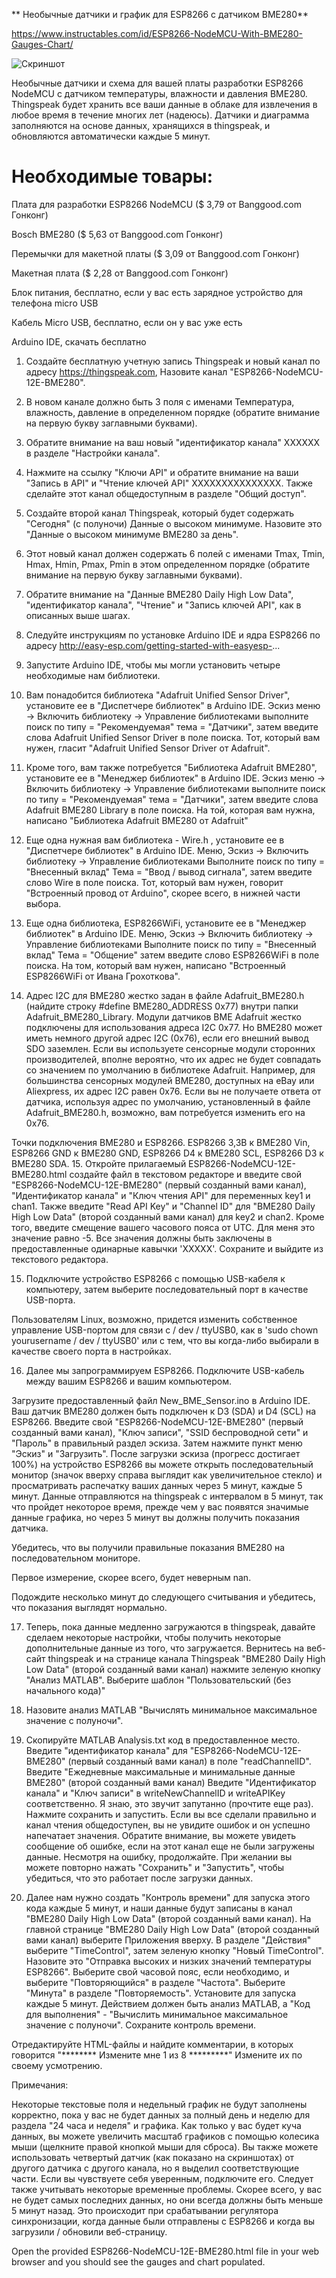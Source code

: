  ** Необычные датчики и график для ESP8266 с датчиком BME280**
 
 https://www.instructables.com/id/ESP8266-NodeMCU-With-BME280-Gauges-Chart/
 
 ![Скриншот](https://github.com/optio50/ESP8266-NodeMCU-12E-with-BME280/blob/master/1%20Week%20Chart.png?raw=true "График за 1 неделю")
 

 Необычные датчики и схема для вашей платы разработки ESP8266 NodeMCU с датчиком температуры, влажности и давления BME280. Thingspeak будет хранить все ваши данные в облаке для извлечения в любое время в течение многих лет (надеюсь). Датчики и диаграмма заполняются на основе данных, хранящихся в thingspeak, и обновляются автоматически каждые 5 минут.

# Необходимые товары:

Плата для разработки ESP8266 NodeMCU ($ 3,79 от Banggood.com Гонконг)

Bosch BME280 ($ 5,63 от Banggood.com Гонконг)

Перемычки для макетной платы ($ 3,09 от Banggood.com Гонконг)

Макетная плата ($ 2,28 от Banggood.com Гонконг)

Блок питания, бесплатно, если у вас есть зарядное устройство для телефона micro USB

Кабель Micro USB, бесплатно, если он у вас уже есть

Arduino IDE, скачать бесплатно


1. Создайте бесплатную учетную запись Thingspeak и новый канал по адресу https://thingspeak.com, Назовите канал "ESP8266-NodeMCU-12E-BME280".

2. В новом канале должно быть 3 поля с именами Температура, влажность, давление в определенном порядке (обратите внимание на первую букву заглавными буквами).

3. Обратите внимание на ваш новый "идентификатор канала" XXXXXX в разделе "Настройки канала".

4. Нажмите на ссылку "Ключи API" и обратите внимание на ваши "Запись в API" и "Чтение ключей API" XXXXXXXXXXXXXXX. Также сделайте этот канал общедоступным в разделе "Общий доступ".

5. Создайте второй канал Thingspeak, который будет содержать "Сегодня" (с полуночи) Данные о высоком минимуме. Назовите это "Данные о высоком минимуме BME280 за день".

6. Этот новый канал должен содержать 6 полей с именами Tmax, Tmin, Hmax, Hmin, Pmax, Pmin в этом определенном порядке (обратите внимание на первую букву заглавными буквами).

7. Обратите внимание на "Данные BME280 Daily High Low Data", "идентификатор канала", "Чтение" и "Запись ключей API", как в описанных выше шагах.

8. Следуйте инструкциям по установке Arduino IDE и ядра ESP8266 по адресу http://easy-esp.com/getting-started-with-easyesp-...

9. Запустите Arduino IDE, чтобы мы могли установить четыре необходимые нам библиотеки.

10. Вам понадобится библиотека "Adafruit Unified Sensor Driver", установите ее в "Диспетчере библиотек" в Arduino IDE. Эскиз меню -> Включить библиотеку -> Управление библиотеками выполните поиск по типу = "Рекомендуемая" тема = "Датчики", затем введите слова Adafruit Unified Sensor Driver в поле поиска. Тот, который вам нужен, гласит "Adafruit Unified Sensor Driver от Adafruit".

11. Кроме того, вам также потребуется "Библиотека Adafruit BME280", установите ее в "Менеджер библиотек" в Arduino IDE. Эскиз меню -> Включить библиотеку -> Управление библиотеками выполните поиск по типу = "Рекомендуемая" тема = "Датчики", затем введите слова Adafruit BME280 Library в поле поиска. На той, которая вам нужна, написано "Библиотека Adafruit BME280 от Adafruit"

12. Еще одна нужная вам библиотека - Wire.h , установите ее в "Диспетчере библиотек" в Arduino IDE. Меню, Эскиз -> Включить библиотеку -> Управление библиотеками Выполните поиск по типу = "Внесенный вклад" Тема = "Ввод / вывод сигнала", затем введите слово Wire в поле поиска. Тот, который вам нужен, говорит "Встроенный провод от Arduino", скорее всего, в нижней части выбора.

13. Еще одна библиотека, ESP8266WiFi, установите ее в "Менеджер библиотек" в Arduino IDE. Меню, Эскиз -> Включить библиотеку -> Управление библиотеками Выполните поиск по типу = "Внесенный вклад" Тема = "Общение" затем введите слово ESP8266WiFi в поле поиска. На том, который вам нужен, написано "Встроенный ESP8266WiFi от Ивана Грохоткова".

14. Адрес I2C для BME280 жестко задан в файле Adafruit_BME280.h (найдите строку #define BME280_ADDRESS 0x77) внутри папки Adafruit_BME280_Library. Модули датчиков BME Adafruit жестко подключены для использования адреса I2C 0x77. Но BME280 может иметь немного другой адрес I2C (0x76), если его внешний вывод SDO заземлен. Если вы используете сенсорные модули сторонних производителей, вполне вероятно, что их адрес не будет совпадать со значением по умолчанию в библиотеке Adafruit. Например, для большинства сенсорных модулей BME280, доступных на eBay или Aliexpress, их адрес I2C равен 0x76. Если вы не получаете ответа от датчика, используя адрес по умолчанию, установленный в файле Adafruit_BME280.h, возможно, вам потребуется изменить его на 0x76.

Точки подключения BME280 и ESP8266. ESP8266 3,3В к BME280 Vin, ESP8266 GND к BME280 GND, ESP8266 D4 к BME280 SCL, ESP8266 D3 к BME280 SDA. 15. Откройте прилагаемый ESP8266-NodeMCU-12E-BME280.html создайте файл в текстовом редакторе и введите свой "ESP8266-NodeMCU-12E-BME280" (первый созданный вами канал), "Идентификатор канала" и "Ключ чтения API" для переменных key1 и chan1. Также введите "Read API Key" и "Channel ID" для "BME280 Daily High Low Data" (второй созданный вами канал) для key2 и chan2. Кроме того, введите смещение вашего часового пояса от UTC. Для меня это значение равно -5. Все значения должны быть заключены в предоставленные одинарные кавычки 'XXXXX'. Сохраните и выйдите из текстового редактора.

15. Подключите устройство ESP8266 с помощью USB-кабеля к компьютеру, затем выберите последовательный порт в качестве USB-порта.

Пользователям Linux, возможно, придется изменить собственное управление USB-портом для связи с / dev / ttyUSB0, как в 'sudo chown yourusername / dev / ttyUSB0' или с тем, что вы когда-либо выбирали в качестве своего порта в настройках.

16. Далее мы запрограммируем ESP8266. Подключите USB-кабель между вашим ESP8266 и вашим компьютером.

Загрузите предоставленный файл New_BME_Sensor.ino в Arduino IDE. Ваш датчик BME280 должен быть подключен к D3 (SDA) и D4 (SCL) на ESP8266. Введите свой "ESP8266-NodeMCU-12E-BME280" (первый созданный вами канал), "Ключ записи", "SSID беспроводной сети" и "Пароль" в правильный раздел эскиза. Затем нажмите пункт меню "Эскиз" и "Загрузить". После загрузки эскиза (прогресс достигает 100%) на устройство ESP8266 вы можете открыть последовательный монитор (значок вверху справа выглядит как увеличительное стекло) и просматривать распечатку ваших данных через 5 минут, каждые 5 минут. Данные отправляются на thingspeak с интервалом в 5 минут, так что пройдет некоторое время, прежде чем у вас появятся значимые данные графика, но через 5 минут вы должны получить показания датчика.

Убедитесь, что вы получили правильные показания BME280 на последовательном мониторе.

Первое измерение, скорее всего, будет неверным nan.

Подождите несколько минут до следующего считывания и убедитесь, что показания выглядят нормально.

17. Теперь, пока данные медленно загружаются в thingspeak, давайте сделаем некоторые настройки, чтобы получить некоторые дополнительные данные из того, что загружается. Вернитесь на веб-сайт thingspeak и на странице канала Thingspeak "BME280 Daily High Low Data" (второй созданный вами канал) нажмите зеленую кнопку "Анализ MATLAB". Выберите шаблон "Пользовательский (без начального кода)"

18. Назовите анализ MATLAB "Вычислять минимальное максимальное значение с полуночи".

19. Скопируйте MATLAB Analysis.txt код в предоставленное место. Введите "идентификатор канала" для "ESP8266-NodeMCU-12E-BME280" (первый созданный вами канал) в поле "readChannelID". Введите "Ежедневные максимальные и минимальные данные BME280" (второй созданный вами канал) Введите "Идентификатор канала" и "Ключ записи" в writeNewChannelID и writeAPIKey соответственно. Я знаю, это звучит запутанно (прочтите еще раз). Нажмите сохранить и запустить. Если вы все сделали правильно и канал чтения общедоступен, вы не увидите ошибок и он успешно напечатает значения. Обратите внимание, вы можете увидеть сообщение об ошибке, если на этот канал еще не были загружены данные. Несмотря на ошибку, продолжайте. При желании вы можете повторно нажать "Сохранить" и "Запустить", чтобы убедиться, что это работает после загрузки данных.

20. Далее нам нужно создать "Контроль времени" для запуска этого кода каждые 5 минут, и наши данные будут записаны в канал "BME280 Daily High Low Data" (второй созданный вами канал). На главной странице "BME280 Daily High Low Data" (второй созданный вами канал) выберите Приложения вверху. В разделе "Действия" выберите "TimeControl", затем зеленую кнопку "Новый TimeControl". Назовите это "Отправка высоких и низких значений температуры ESP8266". Выберите свой часовой пояс, если необходимо, и выберите "Повторяющийся" в разделе "Частота". Выберите "Минута" в разделе "Повторяемость". Установите для запуска каждые 5 минут. Действием должен быть анализ MATLAB, а "Код для выполнения" - "Вычислить минимальное максимальное значение с полуночи". Сохраните контроль времени.

Отредактируйте HTML-файлы и найдите комментарии, в которых говорится "******** Измените мне 1 из 8 *********" Измените их по своему усмотрению.

Примечания:

Некоторые текстовые поля и недельный график не будут заполнены корректно, пока у вас не будет данных за полный день и неделю для раздела "24 часа и неделя" и графика.
Как только у вас будет куча данных, вы можете увеличить масштаб графиков с помощью колесика мыши (щелкните правой кнопкой мыши для сброса). Вы также можете использовать четвертый датчик (как показано на скриншотах) от другого датчика с другого канала, но я выделил соответствующие части. Если вы чувствуете себя уверенным, подключите его. Следует также учитывать некоторые временные проблемы. Скорее всего, у вас не будет самых последних данных, но они всегда должны быть меньше 5 минут назад. Это происходит при срабатывании регулятора синхронизации, когда данные были отправлены с ESP8266 и когда вы загрузили / обновили веб-страницу.

Open the provided ESP8266-NodeMCU-12E-BME280.html file in your web browser and you should see the gauges and chart populated.
